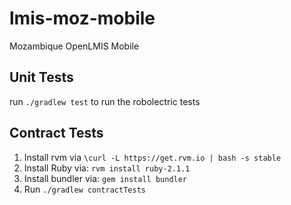 # lmis-moz-mobile
Mozambique OpenLMIS Mobile

Unit Tests
--------------
run `./gradlew test` to run the robolectric tests

Contract Tests
--------------
1. Install rvm via `\curl -L https://get.rvm.io | bash -s stable`
2. Install Ruby via: `rvm install ruby-2.1.1`
3. Install bundler via: `gem install bundler`
4. Run `./gradlew contractTests`